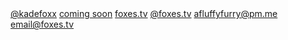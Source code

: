 <!DOCTYPE html>
<html>
  <head>
    <title>FluffyFurDev</title>
    <meta property="other:usernames" content=".kadefox or kadefoxx">
    <meta property="what:ido" content="Code Stuff">
  </head>
  <style>
    .socials{
      twitter
      discord
      web
      bluesky
      email-1
      email-2
      }
  </style>
  <body>
    <div class="socials">
      <a class="twitter" href="https://x.com/KadeFoxx">@kadefoxx</a>
      <a class="discord" href="https://discord.gg/comingsoon">coming soon</a>
      <a class="website" href="https://foxes.tv">foxes.tv</a>
      <a class="bluesky" href="https://bsky.app/profile/kadefox.gay">@foxes.tv</a>
      <a class="email-1" href="mailto:afluffyfurry@pm.me">afluffyfurry@pm.me</a>
      <a class="email-2" href="mailto:email@foxes.tv">email@foxes.tv</a>
    </div>
  </body>
</html>

<script>
  console.log("this is not real website code")
  console.log("its formatted in html")
</script>
